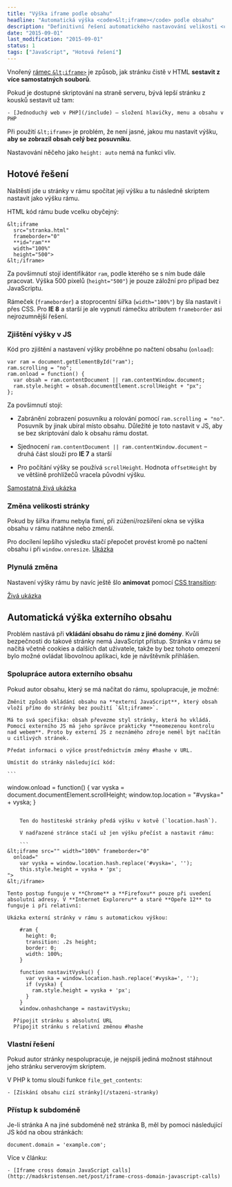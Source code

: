 ```yaml
---
title: "Výška iframe podle obsahu"
headline: "Automatická výška <code>&lt;iframe></code> podle obsahu"
description: "Definitivní řešení automatického nastavování velikosti <code>&lt;iframe></code> podle výšky obsahu."
date: "2015-09-01"
last_modification: "2015-09-01"
status: 1
tags: ["JavaScript", "Hotová řešení"]
---
```


Vnořený [rámec `&lt;iframe>`](/ramy#iframe) je způsob, jak stránku čistě v HTML **sestavit z více samostatných souborů**.

Pokud je dostupné skriptování na straně serveru, bývá lepší stránku z kousků sestavit už tam:

    - [Jednoduchý web v PHP](/include) – složení hlavičky, menu a obsahu v PHP

Při použití `&lt;iframe>` je problém, že není jasné, jakou mu nastavit výšku, **aby se zobrazil obsah celý bez posuvníku**.

Nastavování něčeho jako `height: auto` nemá na funkci vliv.

## Hotové řešení

Naštěstí jde u stránky v rámu spočítat její výšku a tu následně skriptem nastavit jako výšku rámu.

HTML kód rámu bude vcelku obyčejný:

```
&lt;iframe 
  src="stranka.html" 
  frameborder="0" 
  **id="ram"** 
  width="100%" 
  height="500">
&lt;/iframe>
```

Za povšimnutí stojí identifikátor `ram`, podle kterého se s ním bude dále pracovat. Výška 500 pixelů (`height="500"`) je pouze záložní pro případ bez JavaScriptu.

Rámeček (`frameborder`) a stoprocentní šířka (`width="100%"`) by šla nastavit i přes CSS. Pro **IE 8** a starší je ale vypnutí rámečku atributem `frameborder` asi nejrozumnější řešení.

### Zjištění výšky v JS

Kód pro zjištění a nastavení výšky proběhne po načtení obsahu (`onload`):

```
var ram = document.getElementById("ram");
ram.scrolling = "no";
ram.onload = function() {
  var obsah = ram.contentDocument || ram.contentWindow.document;
  ram.style.height = obsah.documentElement.scrollHeight + "px";
};
```

Za povšimnutí stojí:

  - Zabránění zobrazení posuvníku a rolování pomocí `ram.scrolling = "no"`. Posuvník by jinak ubíral místo obsahu. Důležité je toto nastavit v JS, aby se bez skriptování dalo k obsahu rámu dostat.

  - Sjednocení `ram.contentDocument || ram.contentWindow.document` – druhá část slouží pro **IE 7** a starší

  - Pro počítání výšky se používá `scrollHeight`. Hodnota `offsetHeight` by ve většině prohlížečů vracela původní výšku.

  [Samostatná živá ukázka](http://kod.djpw.cz/fupb)

### Změna velikosti stránky

Pokud by šířka iframu nebyla fixní, při zúžení/rozšíření okna se výška obsahu v rámu natáhne nebo zmenší.

Pro docílení lepšího výsledku stačí přepočet provést kromě po načtení obsahu i při `window.onresize`. [Ukázka](http://kod.djpw.cz/gupb)

### Plynulá změna

Nastavení výšky rámu by navíc ještě šlo **animovat** pomocí [CSS transition](/transition):

[Živá ukázka](http://kod.djpw.cz/dupb)

## Automatická výška externího obsahu

Problém nastává při **vkládání obsahu do rámu z jiné domény**. Kvůli bezpečnosti do takové stránky nemá JavaScript přístup. Stránka v rámu se načítá včetně cookies a dalších dat uživatele, takže by bez tohoto omezení bylo možné ovládat libovolnou aplikaci, kde je návštěvník přihlášen.

### Spolupráce autora externího obsahu

Pokud autor obsahu, který se má načítat do rámu, spolupracuje, je možné:

    Změnit způsob vkládání obsahu na **externí JavaScript**, který obsah vloží přímo do stránky bez použití `&lt;iframe>`.

    Má to svá specifika: obsah převezme styl stránky, která ho vkládá. Pomocí externího JS má jeho správce prakticky **neomezenou kontrolu nad webem**. Proto by externí JS z neznámého zdroje neměl být načítán u citlivých stránek.

    Předat informaci o výšce prostřednictvím změny #hashe v URL.

    Umístit do stránky následující kód:

    ```
window.onload = function() {
  var vyska = document.documentElement.scrollHeight;
  window.top.location = "#vyska=" + vyska;
}
```

    Ten do hostiteské stránky předá výšku v kotvě (`location.hash`).

    V nadřazené stránce stačí už jen výšku přečíst a nastavit rámu:

    ```
&lt;iframe src="" width="100%" frameborder="0"
  onload="
    var vyska = window.location.hash.replace('#vyska=', '');
    this.style.height = vyska + 'px';
">
&lt;/iframe>
```

    Tento postup funguje v **Chrome** a **Firefoxu** pouze při uvedení absolutní adresy. V **Internet Exploreru** a staré **Opeře 12** to funguje i při relativní:

    Ukázka externí stránky v rámu s automatickou výškou:

        #ram {
          height: 0; 
          transition: .2s height;
          border: 0;
          width: 100%;
        }

        function nastavitVysku() {
          var vyska = window.location.hash.replace('#vyska=', '');
          if (vyska) {
            ram.style.height = vyska + 'px';
          }          
        }
        window.onhashchange = nastavitVysku;          

      Připojit stránku s absolutní URL
      Připojit stránku s relativní změnou #hashe

### Vlastní řešení

Pokud autor stránky nespolupracuje, je nejspíš jediná možnost stáhnout jeho stránku serverovým skriptem.

V PHP k tomu slouží funkce `file_get_contents`:

    - [Získání obsahu cizí stránky](/stazeni-stranky)

### Přístup k subdoméně

Je-li stránka A na jiné subdoméně než stránka B, měl by pomoci následující JS kód na obou stránkách:

```
document.domain = 'example.com';
```

Více v článku:

    - [Iframe cross domain JavaScript calls](http://madskristensen.net/post/iframe-cross-domain-javascript-calls)